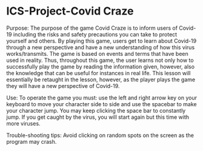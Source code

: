 # ICS-Project-Covid Craze

Purpose: The purpose of the game Covid Craze is to inform users of Covid-19 including the risks and safety precautions you can take to protect yourself and others. By playing this game, users get to learn about Covid-19 through a new perspective and have a new understanding of how this virus works/transmits. The game is based on events and terms that have been used in reality. Thus, throughout this game, the user learns not only how to successfully play the game by reading the information given, however, also the knowledge that can be useful for instances in real life. This lesson will essentially be retaught in the lesson, however, as the player plays the game they will have a new perspective of Covid-19.


Use: To operate the game you must: use the left and right arrow key on your keyboard to move your character side to side and use the spacebar to make your character jump. You may keep clicking the space bar to constantly jump. If you get caught by the virus, you will start again but this time with more viruses.


Trouble-shooting tips: Avoid clicking on random spots on the screen as the program may crash.

